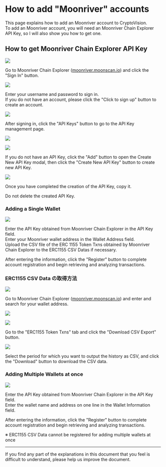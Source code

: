 # How to add "Moonriver" accounts

This page explains how to add an Moonriver account to CryptoVision.  
To add an Moonriver account, you will need an Moonriver Chain Explorer API Key, so I will also show you how to get one.

## How to get Moonriver Chain Explorer API Key

![](../assets/img/moonriver-explorer-apikey-1.jpg)

Go to Moonriver Chain Explorer ([moonriver.moonscan.io](https://moonriver.moonscan.io)) and click the "Sign In" button.

![](../assets/img/moonriver-explorer-apikey-2.jpg)

Enter your username and password to sign in.  
If you do not have an account, please click the "Click to sign up" button to create an account.

![](../assets/img/moonriver-explorer-apikey-3.jpg)

After signing in, click the "API Keys" button to go to the API Key management page.

![](../assets/img/moonriver-explorer-apikey-4.jpg)

![](../assets/img/moonriver-explorer-apikey-5.jpg)

If you do not have an API Key, click the "Add" button to open the Create New API Key modal, then click the "Create New API Key" button to create new API Key.

![](../assets/img/moonriver-explorer-apikey-6.jpg)

Once you have completed the creation of the API Key, copy it.

Do not delete the created API Key.

### Adding a Single Wallet

![](../assets/img/account-chain-moonriver-1.jpg)

Enter the API Key obtained from Moonriver Chain Explorer in the API Key field.  
Enter your Moonriver wallet address in the Wallet Address field.  
Upload the CSV file of the ERC 1155 Token Txns obtained by Moonriver Chain Explorer to the ERC1155 CSV Datas if necessary.

After entering the information, click the "Register" button to complete account registration and begin retrieving and analyzing transactions.

### ERC1155 CSV Data の取得方法

![](../assets/img/account-chain-moonriver-3.jpg)

Go to Moonriver Chain Explorer ([moonriver.moonscan.io](https://moonriver.moonscan.io)) and enter and search for your wallet address.

![](../assets/img/account-chain-moonriver-4.jpg)

![](../assets/img/account-chain-moonriver-5.jpg)

Go to the "ERC1155 Token Txns" tab and click the "Download CSV Export" button.

![](../assets/img/account-chain-moonriver-6.jpg)

Select the period for which you want to output the history as CSV, and click the "Download" button to download the CSV data.

### Adding Multiple Wallets at once

![](../assets/img/account-chain-moonriver-2.jpg)

Enter the API Key obtained from Moonriver Chain Explorer in the API Key field.  
Enter the wallet name and address on one line in the Wallet Information field.

After entering the information, click the "Register" button to complete account registration and begin retrieving and analyzing transactions.

※ ERC1155 CSV Data cannot be registered for adding multiple wallets at once

---

If you find any part of the explanations in this document that you feel is difficult to understand, please help us improve the document.

